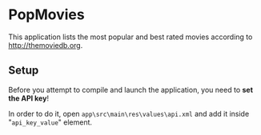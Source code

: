 # PopMovies

This application lists the most popular and best rated movies according to http://themoviedb.org.

## Setup
Before you attempt to compile and launch the application, you need to **set the API key**!

In order to do it, open `app\src\main\res\values\api.xml` and add it inside "`api_key_value`" element.